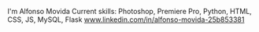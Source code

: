 I'm Alfonso Movida 
Current skills: Photoshop, Premiere Pro, Python, HTML, CSS, JS, MySQL, Flask
www.linkedin.com/in/alfonso-movida-25b853381
